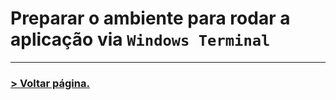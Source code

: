 # **Preparar o ambiente para rodar a aplicação via `Windows Terminal`**

----

### [**> Voltar página.**](/README.md)